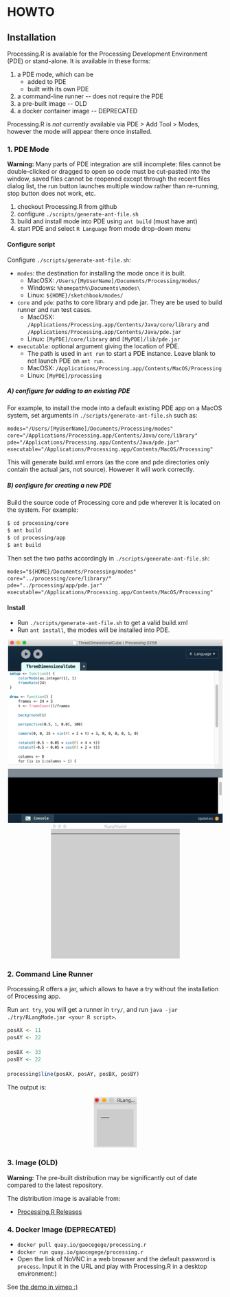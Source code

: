 # HOWTO

## Installation

Processing.R is available for the Processing Development Environment (PDE) or stand-alone. It is available in these forms:

1. a PDE mode, which can be
   -  added to PDE
   -  built with its own PDE
2. a command-line runner -- does not require the PDE
3. a pre-built image -- OLD
4. a docker container image -- DEPRECATED

Processing.R is *not* currently available via PDE > Add Tool > Modes, however the mode will appear there once installed.

### 1. PDE Mode

**Warning:** Many parts of PDE integration are still incomplete: files cannot be double-clicked or dragged to open so code must be cut-pasted into the window, saved files cannot be reopened except through the recent files dialog list, the run button launches multiple window rather than re-running, stop button does not work, etc.

1. checkout Processing.R from github
2. configure `./scripts/generate-ant-file.sh`
3. build and install mode into PDE using `ant build` (must have ant)
4. start PDE and select `R Language` from mode drop-down menu

#### Configure script

Configure `./scripts/generate-ant-file.sh`:

- `modes`: the destination for installing the mode once it is built.  
   -  MacOSX: `/Users/[MyUserName]/Documents/Processing/modes/`
   -  Windows: `%homepath%\Documents\modes\`
   -  Linux: `${HOME}/sketchbook/modes/`
- `core` and `pde`: paths to core library and pde.jar. They are be used to build runner and run test cases.
   -  MacOSX: `/Applications/Processing.app/Contents/Java/core/library` and `/Applications/Processing.app/Contents/Java/pde.jar`
   -  Linux: `[MyPDE]/core/library` and `[MyPDE]/lib/pde.jar`
- `executable`: optional argument giving the location of PDE.
   -  The path is used in `ant run` to start a PDE instance. Leave blank to not launch PDE on `ant run`.
   -  MacOSX: `/Applications/Processing.app/Contents/MacOS/Processing`
   -  Linux: `[MyPDE]/processing`

##### A) configure for adding to an existing PDE

For example, to install the mode into a default existing PDE app on a MacOS system, set arguments in `./scripts/generate-ant-file.sh` such as:

```
modes="/Users/[MyUserName]/Documents/Processing/modes"
core="/Applications/Processing.app/Contents/Java/core/library"
pde="/Applications/Processing.app/Contents/Java/pde.jar"
executable="/Applications/Processing.app/Contents/MacOS/Processing"
```

This will generate build.xml errors (as the core and pde directories only contain the actual jars, not source). However it will work correctly.

##### B) configure for creating a new PDE

Build the source code of Processing core and pde wherever it is located on the system. For example:

```bash
$ cd processing/core
$ ant build
$ cd processing/app
$ ant build
```

Then set the two paths accordingly in `./scripts/generate-ant-file.sh`:

```
modes="${HOME}/Documents/Processing/modes"
core="../processing/core/library/"
pde="../processing/app/pde.jar"
executable="/Applications/Processing.app/Contents/MacOS/Processing"
```

#### Install

* Run `./scripts/generate-ant-file.sh` to get a valid build.xml
* Run `ant install`, the modes will be installed into PDE.

<div align="center">
	<img src="./img/editor.png" alt="Editor" width="500">
</div>

<div align="center">
	<img src="./img/demo.gif" alt="Demo" width="300">
</div>


### 2. Command Line Runner

Processing.R offers a jar, which allows to have a try without the installation of Processing app. 

Run `ant try`, you will get a runner in `try/`, and run `java -jar ./try/RLangMode.jar <your R script>`.

```r
posAX <- 11
posAY <- 22

posBX <- 33
posBY <- 22

processing$line(posAX, posAY, posBX, posBY)
```

The output is:

<div align="center">
	<img src="./img/demo.png" alt="Output" width="100">
</div>

### 3. Image (OLD)

**Warning:** The pre-built distribution may be significantly out of date compared to the latest repository.

The distribution image is available from:

-  [Processing.R Releases](https://github.com/gaocegege/Processing.R/releases)

### 4. Docker Image (DEPRECATED)

* `docker pull quay.io/gaocegege/processing.r`
* `docker run quay.io/gaocegege/processing.r`
* Open the link of NoVNC in a web browser and the default password is `process`. Input it in the URL and play with Processing.R in a desktop environment:)

See [the demo in vimeo :)](https://vimeo.com/207571123)
